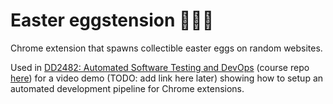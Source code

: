 # Easter eggstension 🐰🐣🌷
Chrome extension that spawns collectible easter eggs on random websites.

Used in [DD2482: Automated Software Testing and DevOps](https://www.kth.se/student/kurser/kurs/DD2482?l=en) (course repo [here](https://github.com/KTH/devops-course)) for a video demo (TODO: add link here later) showing how to setup an automated development pipeline for Chrome extensions.
